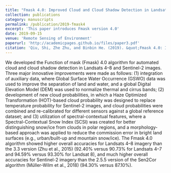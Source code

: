```yaml
---
title: "Fmask 4.0: Improved Cloud and Cloud Shadow Detection in Landsats 4–8 and Sentinel-2 Imagery"
collection: publications
category: manuscripts
permalink: /publication/2019-fmask4
excerpt: 'This paper introduces Fmask version 4.0'
date: 2019-09-15
venue: 'Remote Sensing of Environment'
paperurl: 'http://academicpages.github.io/files/paper3.pdf'
citation: 'Qiu, Shi, Zhe Zhu, and Binbin He. (2019). &quot;Fmask 4.0: Improved cloud and cloud shadow detection in Landsats 4–8 and Sentinel-2 imagery.&quot; <i>Remote Sensing of Environment</i>. 111205.'
---
```


We developed the Function of mask (Fmask) 4.0 algorithm for automated cloud and cloud shadow detection in Landsats 4–8 and Sentinel-2 images. Three major innovative improvements were made as follows: (1) integration of auxiliary data, where Global Surface Water Occurrence (GSWO) data was used to improve the separation of land and water, and a global Digital Elevation Model (DEM) was used to normalize thermal and cirrus bands; (2) development of new cloud probabilities, in which a Haze Optimized Transformation (HOT)-based cloud probability was designed to replace temperature probability for Sentinel-2 images, and cloud probabilities were combined and re-calibrated for different sensors against a global reference dataset; and (3) utilization of spectral-contextual features, where a Spectral-Contextual Snow Index (SCSI) was created for better distinguishing snow/ice from clouds in polar regions, and a morphology-based approach was applied to reduce the commission error in bright land surfaces (e.g., urban/built-up and mountain snow/ice). The Fmask 4.0 algorithm showed higher overall accuracies for Landsats 4–8 imagery than the 3.3 version (Zhu et al., 2015) (92.40% versus 90.73% for Landsats 4–7 and 94.59% versus 93.30% for Landsat 8), and much higher overall accuracies for Sentinel-2 imagery than the 2.5.5 version of the Sen2Cor algorithm (Müller-Wilm et al., 2018) (94.30% versus 87.10%).
